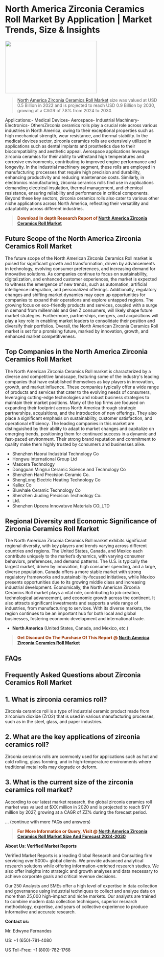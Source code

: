 <p><h1>North America Zirconia Ceramics Roll Market By Application | Market Trends, Size & Insights</h1><p><img class="aligncenter size-medium wp-image-105565" src="https://ffe5etoiles.com/wp-content/uploads/2025/01/MST7-300x171.png" alt="" width="300" height="171" /></p><blockquote><p><a href="https://www.verifiedmarketreports.com/download-sample/?rid=212382&utm_source=Github-NA&utm_medium=378" target="_blank">North America Zirconia Ceramics Roll Market</a> size was valued at USD 0.5 Billion in 2022 and is projected to reach USD 0.9 Billion by 2030, growing at a CAGR of 7.8% from 2024 to 2030.</p></blockquote>Applications:- Medical Devices- Aerospace- Industrial Machinery- Electronics- OthersZirconia ceramics rolls play a crucial role across various industries in North America, owing to their exceptional properties such as high mechanical strength, wear resistance, and thermal stability. In the medical devices sector, zirconia ceramics rolls are extensively utilized in applications such as dental implants and prosthetics due to their biocompatibility and aesthetic appeal. Aerospace applications leverage zirconia ceramics for their ability to withstand high temperatures and corrosive environments, contributing to improved engine performance and longevity. In the industrial machinery segment, these rolls are employed in manufacturing processes that require high precision and durability, enhancing productivity and reducing maintenance costs. Similarly, in electronics manufacturing, zirconia ceramics rolls find use in applications demanding electrical insulation, thermal management, and chemical resistance, ensuring reliability and performance in critical components. Beyond these key sectors, zirconia ceramics rolls also cater to various other niche applications across North America, reflecting their versatility and adaptability across different industries.</p><blockquote><p><span style="color: #993300;"><strong>Download In depth Research Report of <a href="https://www.verifiedmarketreports.com/download-sample/?rid=212382&utm_source=Github-NA&utm_medium=378">North America Zirconia Ceramics Roll Market</a></strong></span></p></blockquote><h2>Future Scope of the North America Zirconia Ceramics Roll Market</h2><p>The future scope of the North American Zirconia Ceramics Roll market is poised for significant growth and transformation, driven by advancements in technology, evolving consumer preferences, and increasing demand for innovative solutions. As companies continue to focus on sustainability, digitalization, and enhanced customer experiences, the market is expected to witness the emergence of new trends, such as automation, artificial intelligence integration, and personalized offerings. Additionally, regulatory changes and shifting market dynamics may open up opportunities for companies to expand their operations and explore untapped regions. The growing focus on eco-friendly products and services, coupled with a surge in demand from millennials and Gen Z consumers, will likely shape future market strategies. Furthermore, partnerships, mergers, and acquisitions will play a key role in enabling market leaders to consolidate their position and diversify their portfolios. Overall, the North American Zirconia Ceramics Roll market is set for a promising future, marked by innovation, growth, and enhanced market competitiveness.</p><h2>Top Companies in the North America Zirconia Ceramics Roll Market</h2><p>The North American Zirconia Ceramics Roll market is characterized by a diverse and competitive landscape, featuring some of the industry's leading companies that have established themselves as key players in innovation, growth, and market influence. These companies typically offer a wide range of products and services that cater to the evolving needs of consumers, leveraging cutting-edge technologies and robust business strategies to maintain their market positions. Many of the top firms are focused on expanding their footprint across North America through strategic partnerships, acquisitions, and the introduction of new offerings. They also place a significant emphasis on sustainability, customer satisfaction, and operational efficiency. The leading companies in this market are distinguished by their ability to adapt to market changes and capitalize on emerging trends, positioning them for continued success in a dynamic and fast-paced environment. Their strong brand reputation and commitment to quality make them highly trusted by consumers and businesses alike.</p><p><ul><li>Shenzhen Haorui Industrial Technology Co </li><li> Hongwu International Group Ltd </li><li> Mascera Technology </li><li> Dongguan Mingrui Ceramic Science and Technology Co </li><li> Shenzhen Hard Precision Ceramic Co. </li><li> ShengLong Electric Heating Technology Co </li><li> Kallex Co </li><li> Bluwhale Ceramic Technology Co </li><li> Shenzhen Jiuding Precision Technology Co. </li><li> Ltd. </li><li> Shenzhen Upcera Innovatuve Materials CO.,LTD</li></ul></p><h2>Regional Diversity and Economic Significance of Zirconia Ceramics Roll Market</h2><p>The North American Zirconia Ceramics Roll market exhibits significant regional diversity, with key players and trends varying across different countries and regions. The United States, Canada, and Mexico each contribute uniquely to the market’s dynamics, with varying consumer behaviors, preferences, and demand patterns. The U.S. is typically the largest market, driven by innovation, high consumer spending, and a large, diverse population. Canada offers a more stable market with strong regulatory frameworks and sustainability-focused initiatives, while Mexico presents opportunities due to its growing middle class and increasing industrial development. Economically, the North American Zirconia Ceramics Roll market plays a vital role, contributing to job creation, technological advancement, and economic growth across the continent. It also attracts significant investments and supports a wide range of industries, from manufacturing to services. With its diverse markets, the region continues to be an important hub for both local and global businesses, fostering economic development and international trade.</p><ul> <li><strong>North America</strong> (United States, Canada, and Mexico, etc.)</li></ul><blockquote><p><span style="color: #993300;"><strong>Get Discount On The Purchase Of This Report @ <a href="https://www.verifiedmarketreports.com/ask-for-discount/?rid=212382&utm_source=Github-NA&utm_medium=378">North America Zirconia Ceramics Roll Market</a></strong></span></p></blockquote><h2>FAQs</h2><p><h2>Frequently Asked Questions about Zirconia Ceramics Roll Market</h1><h2>1. What is zirconia ceramics roll?</div><div></h2><p>Zirconia ceramics roll is a type of industrial ceramic product made from zirconium dioxide (ZrO2) that is used in various manufacturing processes, such as in the steel, glass, and paper industries.</p><h2>2. What are the key applications of zirconia ceramics roll?</div><div></h2><p>Zirconia ceramics rolls are commonly used for applications such as hot and cold rolling, glass forming, and in high-temperature environments where traditional metal rolls may degrade or deform.</p><h2>3. What is the current size of the zirconia ceramics roll market?</div><div></h2><p>According to our latest market research, the global zirconia ceramics roll market was valued at $XX million in 2020 and is projected to reach $YY million by 2027, growing at a CAGR of ZZ% during the forecast period.</p>... (continue with more FAQs and answers)</body></html></p><blockquote><p><span style="color: #993300;"><strong>For More Information or Query, Visit @ <a href="https://www.verifiedmarketreports.com/product/zirconia-ceramics-roll-market/">North America Zirconia Ceramics Roll Market Size And Forecast 2024-2030</a></strong></span></p></blockquote><p><strong>About Us: Verified Market Reports</strong></p><p>Verified Market Reports is a leading Global Research and Consulting firm servicing over 5000+ global clients. We provide advanced analytical research solutions while offering information-enriched research studies. We also offer insights into strategic and growth analyses and data necessary to achieve corporate goals and critical revenue decisions.</p><p>Our 250 Analysts and SMEs offer a high level of expertise in data collection and governance using industrial techniques to collect and analyze data on more than 25,000 high-impact and niche markets. Our analysts are trained to combine modern data collection techniques, superior research methodology, expertise, and years of collective experience to produce informative and accurate research.</p><p><strong>Contact us:</strong></p><p>Mr. Edwyne Fernandes</p><p>US: +1 (650)-781-4080</p><p>US Toll-Free: +1 (800)-782-1768</p>
